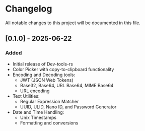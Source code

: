 # Changelog

All notable changes to this project will be documented in this file.

## [0.1.0] - 2025-06-22

### Added

- Initial release of Dev-tools-rs
- Color Picker with copy-to-clipboard functionality
- Encoding and Decoding tools:
  - JWT (JSON Web Tokens)
  - Base32, Base64, URL Base64, MIME Base64
  - URL encoding
- Text Utilities:
  - Regular Expression Matcher
  - UUID, ULID, Nano ID, and Password Generator
- Date and Time Handling:
  - Unix Timestamps
  - Formatting and conversions
